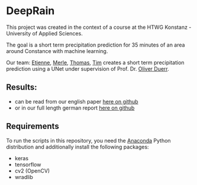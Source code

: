 # DeepRain
This project was created in the context of a course at the HTWG Konstanz - University of Applied Sciences.

The goal is a short term precipitation prediction for 35 minutes of an area around Constance with machine learning.

Our team: [Etienne](https://github.com/etgramli), [Merle](https://github.com/WandaWuff), [Thomas](https://github.com/thgnaedi), [Tim](https://github.com/timethethyme) creates a short term precipitation prediction using a UNet under supervision of Prof. Dr. [Oliver Duerr](https://github.com/oduerr).

## Results:
* can be read from our english paper [here on github](https://github.com/thgnaedi/DeepRain/blob/master/Docs/paper/report.pdf)
* or in our full length german report [here on github](https://github.com/thgnaedi/DeepRain/blob/master/Docs/Langdokumentation.pdf)

## Requirements
To run the scripts in this repository, you need the [Anaconda](https://www.anaconda.com/distribution/) Python distribution and additionally install the following packages:
- keras
- tensorflow
- cv2 (OpenCV)
- wradlib
